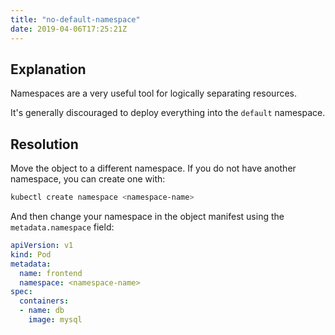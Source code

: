 ```yaml
---
title: "no-default-namespace"
date: 2019-04-06T17:25:21Z
---
```


## Explanation

Namespaces are a very useful tool for logically separating resources.

It's generally discouraged to deploy everything into the `default` namespace.

## Resolution

Move the object to a different namespace.  If you do not have another namespace, you can create one with:

```bash
kubectl create namespace <namespace-name>
```

And then change your namespace in the object manifest using the `metadata.namespace` field:

```yaml
apiVersion: v1
kind: Pod
metadata:
  name: frontend
  namespace: <namespace-name>
spec:
  containers:
  - name: db
    image: mysql
```

